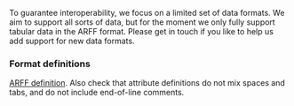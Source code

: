 To guarantee interoperability, we focus on a limited set of data formats. We aim to support all sorts of data, but for the moment we only fully support tabular data in the ARFF format. Please get in touch if you like to help us add support for new data formats.

### Format definitions
[ARFF definition](https://waikato.github.io/weka-wiki/arff/). Also check that attribute definitions do not mix spaces and tabs, and do not include end-of-line comments.
